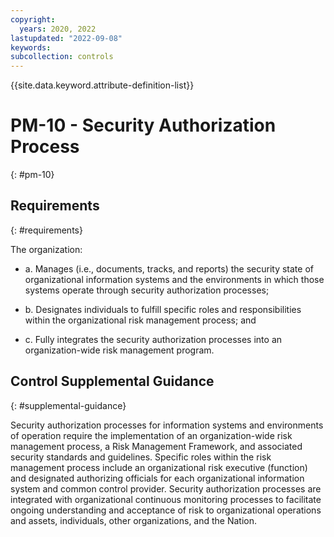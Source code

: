 ```yaml
---
copyright:
  years: 2020, 2022
lastupdated: "2022-09-08"
keywords: 
subcollection: controls
---
```


{{site.data.keyword.attribute-definition-list}}

# PM-10 - Security Authorization Process
{: #pm-10}

## Requirements
{: #requirements}

The organization:

- a. Manages (i.e., documents, tracks, and reports) the security state of organizational information systems and the environments in which those systems operate through security authorization processes;

- b. Designates individuals to fulfill specific roles and responsibilities within the organizational risk management process; and

- c. Fully integrates the security authorization processes into an organization-wide risk management program.

## Control Supplemental Guidance
{: #supplemental-guidance}

Security authorization processes for information systems and environments of operation require the implementation of an organization-wide risk management process, a Risk Management Framework, and associated security standards and guidelines. Specific roles within the risk management process include an organizational risk executive (function) and designated authorizing officials for each organizational information system and common control provider. Security authorization processes are integrated with organizational continuous monitoring processes to facilitate ongoing understanding and acceptance of risk to organizational operations and assets, individuals, other organizations, and the Nation.


